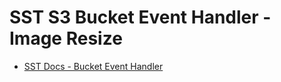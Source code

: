 # SST S3 Bucket Event Handler - Image Resize

- [SST Docs - Bucket Event Handler](https://sst.dev/examples/how-to-automatically-resize-images-with-serverless.html)
